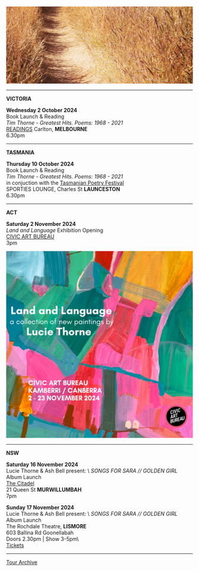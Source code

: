 ![](data/image/news/tourbanner2.jpg)
 
* * * * *

**VICTORIA**

**Wednesday 2 October 2024**\
Book Launch & Reading\
*Tim Thorne - Greatest Hits. Poems: 1968 - 2021*   
[READINGS](https://www.readings.com.au/events/poetry-launch-tim-thorne-greatest-hits) Carlton, **MELBOURNE**\
6.30pm

* * * * *

**TASMANIA**

**Thursday 10 October 2024**\
Book Launch & Reading\
*Tim Thorne - Greatest Hits. Poems: 1968 - 2021*   
in conjuction with the [Tasmanian Poetry Festival](https://www.trybooking.com/events/landing/1263464) \
SPORTIES LOUNGE, Charles St **LAUNCESTON**\
6.30pm  

* * * * *

**ACT**

**Saturday 2 November 2024**\
*Land and Language* Exhibition Opening\
[CIVIC ART BUREAU](https://www.civicartbureau.com/) \
3pm

![](data/image/news/LTLAL.jpeg)

* * * * *

**NSW**

**Saturday 16 November 2024**\
Lucie Thorne & Ash Bell present: \ 
*SONGS FOR SARA // GOLDEN GIRL* Album Launch\
[The Citadel](https://thecitadel.com.au/)\
21 Queen St **MURWILLUMBAH**\
7pm  

**Sunday 17 November 2024**\
Lucie Thorne & Ash Bell present: \ 
*SONGS FOR SARA // GOLDEN GIRL* Album Launch\
The Rochdale Theatre, **LISMORE**\
603 Ballina Rd Goonellabah\
Doors 2.30pm | Show 3-5pm\  
[Tickets](https://www.trybooking.com/events/landing/1298296) 

* * * * *




[Tour Archive](tour/archive)
